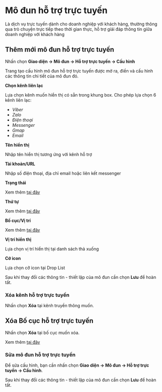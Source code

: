 # Mô đun hỗ trợ trực tuyến

Là dịch vụ trực tuyến dành cho doanh nghiệp với khách hàng, thường thông qua trò chuyện trực tiếp theo thời gian thực, hỗ trợ giải đáp thông tin giữa doanh nghiệp với khách hàng

## Thêm mới mô đun hỗ trợ trực tuyến

Nhấn chọn **Giao diện -> Mô đun -> Hỗ trợ trực tuyến -> Cấu hình**

Trang tạo cấu hình mô đun hỗ trợ trực tuyến được mở ra, điền và cấu hình các thông tin chi tiết của mô đun đó.

**Chọn kênh liên lạc**

Lựa chọn kênh muốn hiển thị có sẵn trong khung box. Cho phép lựa chọn 6 kênh liên lạc: 
- _Viber_
- _Zalo_
- _Điện thoại_
- _Messenger_
- _Gmap_
- _Email_

**Tên hiển thị**

Nhập tên hiển thị tương ứng với kênh hỗ trợ

**Tài khoản/URL**

Nhập số điện thoại, địa chỉ email hoặc liên kết messenger

**Trạng thái**

Xem thêm [tại đây](https://pisale.osd.vn/docs/common/logic#tr%E1%BA%A1ng-th%C3%A1i)

**Thứ tự**

Xem thêm [tại đây](https://pisale.osd.vn/docs/common/logic#th%E1%BB%A9-t%E1%BB%B1-s%E1%BA%AFp-x%E1%BA%BFp-l%C3%A0-s%E1%BB%91-ch%E1%BB%89-%C4%91%E1%BB%8Bnh)

**Bố cục/Vị trí**

Xem thêm [tại đây](https://pisale.osd.vn/docs/common/logic#b%E1%BB%91-c%E1%BB%A5c-v%C3%A0-v%E1%BB%8B-tr%C3%AD)

**Vị trí hiển thị**

Lựa chọn vị trí hiển thị tại danh sách thả xuống

**Cỡ icon**

Lựa chọn cỡ icon tại Drop List

Sau khi thay đổi các thông tin - thiết lập của mô đun cần chọn **Lưu** để hoàn tất.

### Xóa kênh hỗ trợ trực tuyến

Nhấn chọn **Xóa** tại kênh truyền thông muốn.

## Xóa Bố cục hỗ trợ trực tuyến

Nhấn chọn **Xóa** tại bố cục muốn xóa.

Xem thêm [tại đây](https://pisale.osd.vn/docs/common/logic#x%C3%B3a-c%C3%A1c-m%E1%BB%A5c-c%C3%A1c-th%C3%A0nh-ph%E1%BA%A7n-th%C3%B4ng-tin)

### Sửa mô đun hỗ trợ trực tuyến

Để sửa cấu hình, bạn cần nhấn chọn **Giao diện -> Mô đun -> Hỗ trợ trực tuyến -> Cấu hình**.

Sau khi thay đổi các thông tin - thiết lập của mô đun cần chọn **Lưu** để hoàn tất.
